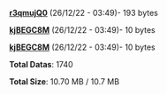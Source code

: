 [**r3qmujQ0**](/data/r3qmujQ0.txt) (26/12/22 - 03:49)- 193 bytes

[**kjBEGC8M**](/data/kjBEGC8M.txt) (26/12/22 - 03:49)- 10 bytes

[**kjBEGC8M**](/data/kjBEGC8M.txt) (26/12/22 - 03:49)- 10 bytes

**Total Datas**: 1740

**Total Size**: 10.70 MB / 10.7 MB